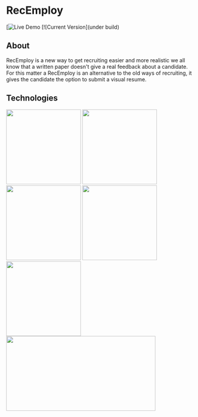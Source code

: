 # RecEmploy
[![Live Demo]('https://https://warm-atoll-72755.herokuapp.com/')
[![Current Version](under build)
## About


RecEmploy is a new way to get recruiting easier and more realistic we all know that a written paper doesn't give a real feedback about a candidate.
For this matter a RecEmploy is an alternative to the old ways of recruiting, it gives the candidate the option to submit a visual resume.

## Technologies 

<p>
  <img height='200px' width="200px"    src="https://d2eip9sf3oo6c2.cloudfront.net/tags/images/000/000/256/landscape/nodejslogo.png"/>
  <img height='200px' width="200px" src="https://laracasts.com/images/series/circles/do-you-react.png"/>
  <img height='200px' width="200px" src="https://fancyshanty.com/wp-content/uploads/2016/09/icon-leaf.png"/>
  <img height='200px' width="200px" src="https://webrtc.org/assets/images/webrtc-logo-vert-retro-255x305.png"/>
  <img height='200px' width="200px" src="https://cdn-images-1.medium.com/max/1600/1*pLhqRKXZAmpJP4wpEPfM4w.png"/>
  <img height='200px' width="400px" src="https://cdn-images-1.medium.com/max/788/1*0G_7Ab6ZzUMEe-RDJnGjKQ.png"/>
</p>
